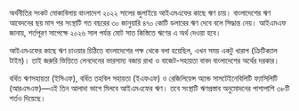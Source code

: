 অর্থনীতির সংকট মোকাবিলায় বাংলাদেশ ২০২২ সালের জুলাইয়ে আইএমএফের কাছে ঋণ চায়। বাংলাদেশের ঋণ আবেদনের ছয় মাস পর সংস্থাটি গত বছরের ৩০ জানুয়ারি ৪৭০ কোটি ডলারের ঋণ দেবে বলে সিদ্ধান্ত নেয়। আইএমএফ জানায়, শর্তপূরণ সাপেক্ষে ২০২৬ সাল পর্যন্ত মোট সাত কিস্তিতে ঋণের এ অর্থ দেওয়া হবে।

আইএমএফের কাছে ঋণ চাওয়ার চিঠিতে বাংলাদেশের পক্ষ থেকে বলা হয়েছিল, এখন সময় একটু খারাপ (ক্রিটিক্যাল টাইম)। তাই জরুরি ভিত্তিতে লেনদেনের ভারসাম্য বজায় রাখা ও বাজেট-সহায়তা বাবদ বাংলাদেশের অর্থের দরকার।

বর্ধিত ঋণসহায়তা (ইসিএফ), বর্ধিত তহবিল সহায়তা (ইএফএফ) ও রেজিলিয়েন্স অ্যান্ড সাসটেইনেবিলিটি ফ্যাসিলিটি (আরএসএফ)—এই তিন আলাদা ভাগে মিলবে আইএমএফের ঋণ। তবে সংস্থাটি ঋণপ্রস্তাব অনুমোদনের পাশাপাশি ৩৮টি শর্তও দিয়েছে।
